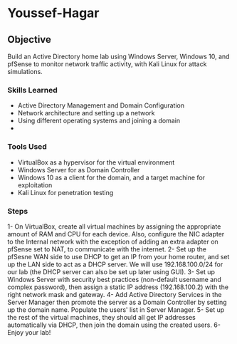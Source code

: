 # Youssef-Hagar
## Objective
Build an Active Directory home lab using Windows Server, Windows 10, and pfSense to monitor network traffic activity, with Kali Linux for attack simulations.
### Skills Learned
- Active Directory Management and Domain Configuration
- Network architecture and setting up a network
- Using different operating systems and joining a domain
- 
### Tools Used
- VirtualBox as a hypervisor for the virtual environment
- Windows Server for as Domain Controller
- Windows 10 as a client for the domain, and a target machine for exploitation
- Kali Linux for penetration testing

### Steps
1- On VirtualBox, create all virtual machines by assigning the appropriate amount of RAM and CPU for each device. Also, configure the NIC adapter to the Internal network with the exception of adding an extra adapter on pfSense set to NAT, to communicate with the internet.
2- Set up the pfSesne WAN side to use DHCP to get an IP from your home router, and set up the LAN side to act as a DHCP server. We will use 192.168.100.0/24 for our lab (the DHCP server can also be set up later using GUI).
3- Set up Windows Server with security best practices (non-default username and complex password), then assign a static IP address (192.168.100.2) with the right network mask and gateway.
4- Add Active Directory Services in the Server Manager then promote the server as a Domain Controller by setting up the domain name. Populate the users' list in Server Manager.
5- Set up the rest of the virtual machines, they should all get IP addresses automatically via DHCP, then join the domain using the created users.
6- Enjoy your lab!
